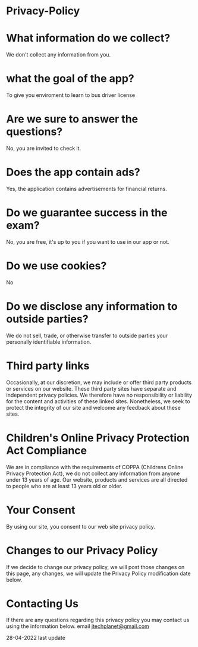 # Privacy-Policy

# What information do we collect?
 We don't collect any information from you.
    
# what the goal of the app?
To give you enviroment to learn to bus driver license

# Are we sure to answer the questions?
No, you are invited to check it.

# Does the app contain ads?
Yes, the application contains advertisements for financial returns.

# Do we guarantee success in the exam?
No, you are free, it's up to you if you want to use in our app or not.

# Do we use cookies?
 No

# Do we disclose any information to outside parties?
We do not sell, trade, or otherwise transfer to outside parties your personally identifiable information.

# Third party links
Occasionally, at our discretion, we may include or offer third party products or services on our website. These third party sites have separate and independent privacy policies. We therefore have no responsibility or liability for the content and activities of these linked sites. Nonetheless, we seek to protect the integrity of our site and welcome any feedback about these sites.



# Children's Online Privacy Protection Act Compliance</h3>
We are in compliance with the requirements of COPPA (Childrens Online Privacy Protection Act), we do not collect any information from anyone under 13 years of age. Our website, products and services are all directed to people who are at least 13 years old or older.

# Your Consent
By using our site, you consent to our web site privacy policy.

# Changes to our Privacy Policy
 If we decide to change our privacy policy, we will post those changes on this page,  any changes, we will update the Privacy Policy modification date below.

# Contacting Us
If there are any questions regarding this privacy policy you may contact us using the information below.
email jtechplanet@gmail.com


28-04-2022 last update
